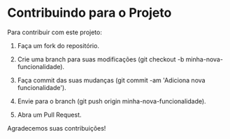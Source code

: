 # Contribuindo para o Projeto
 Para contribuir com este projeto:

1. Faça um fork do repositório.

2. Crie uma branch para suas modificações (git checkout -b minha-nova-funcionalidade).

3. Faça commit das suas mudanças (git commit -am 'Adiciona nova funcionalidade').

4. Envie para o branch (git push origin minha-nova-funcionalidade).

5. Abra um Pull Request.

Agradecemos suas contribuições!
